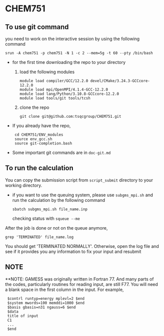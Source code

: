 # CHEM751
## To use git command

you need to work on the interactive session by using the following command
 
 ```srun -A chem751 -p chem751 -N 1 -c 2 --mem=5g -t 60 --pty /bin/bash ```
 
 - for the first time downloading the repo to your directory
	1. load the following modules

		``` module purge
		module load compiler/GCC/12.2.0 devel/CMake/3.24.3-GCCcore-12.2.0 
		module load mpi/OpenMPI/4.1.4-GCC-12.2.0 
		module load lang/Python/3.10.8-GCCcore-12.2.0
		module load tools/git tools/tcsh
  		```
  
	2. clone the repo 
 
 		``` git clone git@github.com:tsqcgroup/CHEM751.git ```

 - If you already have the repo,
   
		cd CHEM751/ENV_modules
		source env_gcc.sh
		source git-completion.bash 

 - Some important git commands are in ```doc-git.md```

## To run the calculation

You can copy the submission script from ```script_submit``` directory to your working directory.

 - if you want to use the queuing system, please use ```subgms_mpi.sh```
   and run the calculation by the following command
   
   ```sbatch subgms_mpi.sh file_name.inp```
   
   checking status with ```squeue --me```

 After the job is done or not on the queue anymore, 
 
 ```grep 'TERMINATED' file_name.log```
 
 You should get 'TERMINATED NORMALLY'. 
 Otherwise, open the log file and see if it provides you any information to fix 
 your input and resubmit

## NOTE

 **NOTE: GAMESS was originally written in Fortran 77. And many parts of the codes,
   particularly routines for reading input, are still F77.
   You will need a blank space in the first column in the input. 
   For example,
   
```
 $contrl runtyp=energy mplevl=2 $end
 $system mwords=100 memddi=1000 $end
 $basis gbasis=n31 ngauss=6 $end
 $data
 title of input
 C1
 ...
 $end
```
